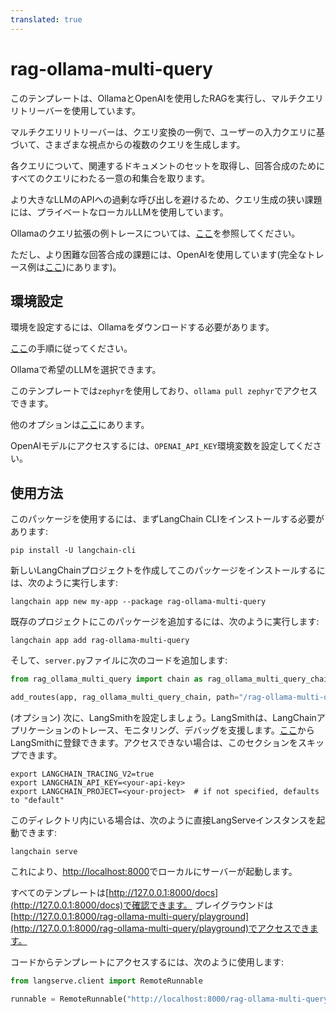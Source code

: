 ```yaml
---
translated: true
---
```


# rag-ollama-multi-query

このテンプレートは、OllamaとOpenAIを使用したRAGを実行し、マルチクエリリトリーバーを使用しています。

マルチクエリリトリーバーは、クエリ変換の一例で、ユーザーの入力クエリに基づいて、さまざまな視点からの複数のクエリを生成します。

各クエリについて、関連するドキュメントのセットを取得し、回答合成のためにすべてのクエリにわたる一意の和集合を取ります。

より大きなLLMのAPIへの過剰な呼び出しを避けるため、クエリ生成の狭い課題には、プライベートなローカルLLMを使用しています。

Ollamaのクエリ拡張の例トレースについては、[ここ](https://smith.langchain.com/public/8017d04d-2045-4089-b47f-f2d66393a999/r)を参照してください。

ただし、より困難な回答合成の課題には、OpenAIを使用しています(完全なトレース例は[ここ](https://smith.langchain.com/public/ec75793b-645b-498d-b855-e8d85e1f6738/r))にあります)。

## 環境設定

環境を設定するには、Ollamaをダウンロードする必要があります。

[ここ](https://python.langchain.com/docs/integrations/chat/ollama)の手順に従ってください。

Ollamaで希望のLLMを選択できます。

このテンプレートでは`zephyr`を使用しており、`ollama pull zephyr`でアクセスできます。

他のオプションは[ここ](https://ollama.ai/library)にあります。

OpenAIモデルにアクセスするには、`OPENAI_API_KEY`環境変数を設定してください。

## 使用方法

このパッケージを使用するには、まずLangChain CLIをインストールする必要があります:

```shell
pip install -U langchain-cli
```

新しいLangChainプロジェクトを作成してこのパッケージをインストールするには、次のように実行します:

```shell
langchain app new my-app --package rag-ollama-multi-query
```

既存のプロジェクトにこのパッケージを追加するには、次のように実行します:

```shell
langchain app add rag-ollama-multi-query
```

そして、`server.py`ファイルに次のコードを追加します:

```python
from rag_ollama_multi_query import chain as rag_ollama_multi_query_chain

add_routes(app, rag_ollama_multi_query_chain, path="/rag-ollama-multi-query")
```

(オプション) 次に、LangSmithを設定しましょう。LangSmithは、LangChainアプリケーションのトレース、モニタリング、デバッグを支援します。[ここ](https://smith.langchain.com/)からLangSmithに登録できます。アクセスできない場合は、このセクションをスキップできます。

```shell
export LANGCHAIN_TRACING_V2=true
export LANGCHAIN_API_KEY=<your-api-key>
export LANGCHAIN_PROJECT=<your-project>  # if not specified, defaults to "default"
```

このディレクトリ内にいる場合は、次のように直接LangServeインスタンスを起動できます:

```shell
langchain serve
```

これにより、[http://localhost:8000](http://localhost:8000)でローカルにサーバーが起動します。

すべてのテンプレートは[http://127.0.0.1:8000/docs](http://127.0.0.1:8000/docs)で確認できます。
プレイグラウンドは[http://127.0.0.1:8000/rag-ollama-multi-query/playground](http://127.0.0.1:8000/rag-ollama-multi-query/playground)でアクセスできます。

コードからテンプレートにアクセスするには、次のように使用します:

```python
from langserve.client import RemoteRunnable

runnable = RemoteRunnable("http://localhost:8000/rag-ollama-multi-query")
```
